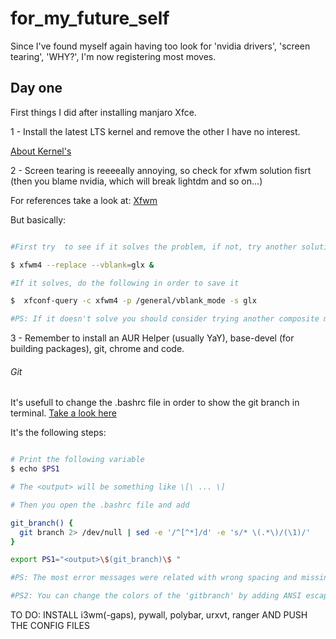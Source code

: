 # for_my_future_self
Since I've found myself again having too look for 'nvidia drivers', 'screen tearing', 'WHY?', I'm now registering most moves.

## Day one

First things I did after installing manjaro Xfce.

1 - Install the latest LTS kernel and remove the other I have no interest.

[About Kernel's](wiki.manjaro.org/index.php/Manjaro_Kernels)

2 - Screen tearing is reeeeally annoying, so check for xfwm solution  fisrt (then you blame nvidia, which will break lightdm and so on...)

For references take a look at:
[Xfwm](wiki.archlinux.org/title/Xfwm)

But basically:

```bash

#First try  to see if it solves the problem, if not, try another solution (good luck!)

$ xfwm4 --replace --vblank=glx &

#If it solves, do the following in order to save it

$  xfconf-query -c xfwm4 -p /general/vblank_mode -s glx

#PS: If it doesn't solve you should consider trying another composite manager

```

3 - Remember to install an AUR Helper  (usually YaY), base-devel (for building packages), git, chrome and code.

###### Git


It's usefull to change the .bashrc file in order to show the git branch in terminal.  [Take a look here](https://www.shellhacks.com/show-git-branch-terminal-command-prompt/https://www.shellhacks.com/show-git-branch-terminal-command-prompt/)

It's the following steps:

```bash

# Print the following variable
$ echo $PS1

# The <output> will be something like \[\ ... \]

# Then you open the .bashrc file and add

git_branch() {
  git branch 2> /dev/null | sed -e '/^[^*]/d' -e 's/* \(.*\)/(\1)/'
}  

export PS1="<output>\$(git_branch)\$ "

#PS: The most error messages were related with wrong spacing and missing parenthesis

#PS2: You can change the colors of the 'gitbranch' by adding ANSI escape codes like \033[00;32m\]\$(git_branch)\[\033[00m\]


```



TO DO: INSTALL i3wm(-gaps), pywall, polybar, urxvt, ranger  AND PUSH THE CONFIG FILES
